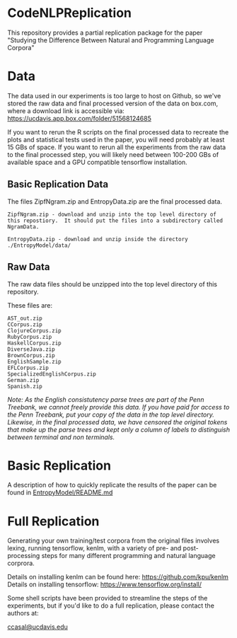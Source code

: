 # CodeNLPReplication
This repository provides a partial replication package for the paper "Studying the Difference Between Natural and Programming Language Corpora"

# Data
The data used in our experiments is too large to host on Github, so we've stored the raw data and final processed version
of the data on box.com, where a download link is accessible via: https://ucdavis.app.box.com/folder/51568124685

If you want to rerun the R scripts on the final processed data to recreate the plots and statistical tests used in the
paper, you will need probably at least 15 GBs of space.  If you want to rerun all the experiments from the raw data to the final processed step, you will likely need between 100-200 GBs of available space and a GPU compatible tensorflow installation.

## Basic Replication Data

The files ZipfNgram.zip and EntropyData.zip are the final processed data.

```
ZipfNgram.zip - download and unzip into the top level directory of this repostiory.  It should put the files into a subdirectory called NgramData.

EntropyData.zip - download and unzip inside the directory ./EntropyModel/data/
```

## Raw Data

The raw data files should be unzipped into the top level directory of this repository.

These files are:
```
AST_out.zip
CCorpus.zip
ClojureCorpus.zip
RubyCorpus.zip
HaskellCorpus.zip
DiverseJava.zip
BrownCorpus.zip
EnglishSample.zip
EFLCorpus.zip
SpecializedEnglishCorpus.zip
German.zip
Spanish.zip
```

*Note:  As the English consistutency parse trees are part of the Penn Treebank, we cannot freely provide
this data.  If you have paid for access to the Penn Treebank, put your copy of the data in the top level directory.
Likewise, in the final processed data, we have censored the original tokens that make up the parse trees and kept
only a column of labels to distinguish between terminal and non terminals.*

# Basic Replication
A description of how to quickly replicate the results of the paper can be found in [EntropyModel/README.md](https://github.com/caseycas/CodeNLPReplication/blob/master/EntropyModel/README.md)

# Full Replication
Generating your own training/test corpora from the original files involves lexing, running tensorflow, kenlm, with a variety of pre- and post-processing steps for many different programming and natural language corprora.  

Details on installing kenlm can be found here: https://github.com/kpu/kenlm
Details on installing tensorflow: https://www.tensorflow.org/install/

Some shell scripts have been provided to streamline the steps of the experiments, but if you'd like to do a full replication, please contact the authors at:

ccasal@ucdavis.edu
